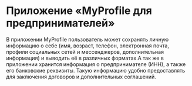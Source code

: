 # Приложение «MyProfile для предпринимателей»
В приложении MyProfile  пользователь может сохранять личную информацию о себе (имя, возраст, телефон,
электронная почта, профили социальных сетей и мессенджеров, дополнительная
информация) и выводить её в различных форматах.А так же в приложении  хранится информация
о предпринимателе (ИНН), а также его банковские реквизиты. Такую
информацию удобно предоставлять для заключения договоров и дополнительных
соглашений.
